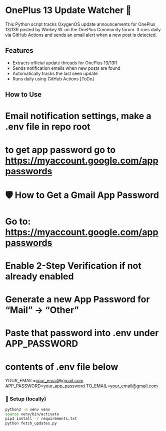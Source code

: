 # OnePlus 13 Update Watcher 🔔

This Python script tracks OxygenOS update announcements for OnePlus 13/13R posted by Winkey W. on the OnePlus Community forum. It runs daily via GitHub Actions and sends an email alert when a new post is detected.

## Features
- Extracts official update threads for OnePlus 13/13R
- Sends notification emails when new posts are found
- Automatically tracks the last seen update
- Runs daily using GitHub Actions [ToDo]

## How to Use

# Email notification settings, make a .env file in repo root
# to get app password go to https://myaccount.google.com/apppasswords
# 🛡️ How to Get a Gmail App Password
# Go to: https://myaccount.google.com/apppasswords
# Enable 2-Step Verification if not already enabled
# Generate a new App Password for “Mail” → “Other”
# Paste that password into .env under APP_PASSWORD

# contents of .env file below

YOUR_EMAIL=your_email@gmail.com
APP_PASSWORD=your_app_password
TO_EMAIL=your_email@gmail.com

### 🔧 Setup (locally)
```bash
python3 -m venv venv
source venv/bin/activate
pip3 install -r requirements.txt
python fetch_updates.py
